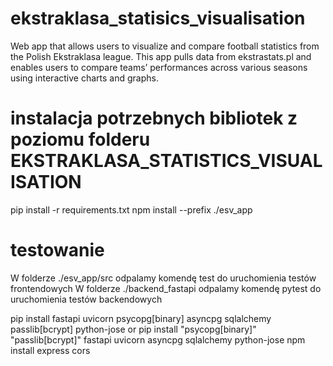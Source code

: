 # ekstraklasa_statisics_visualisation
 Web app that allows users to visualize and compare football statistics from the Polish Ekstraklasa league. This app pulls data from ekstrastats.pl and enables users to compare teams’ performances across various seasons using interactive charts and graphs.

# instalacja potrzebnych bibliotek z poziomu folderu EKSTRAKLASA_STATISTICS_VISUALISATION
pip install -r requirements.txt
npm install --prefix ./esv_app

# testowanie
W folderze ./esv_app/src odpalamy komendę test do uruchomienia testów frontendowych
W folderze ./backend_fastapi odpalamy komendę pytest do uruchomienia testów backendowych 

pip install fastapi uvicorn psycopg[binary] asyncpg sqlalchemy passlib[bcrypt] python-jose or pip install "psycopg[binary]" "passlib[bcrypt]" fastapi uvicorn asyncpg sqlalchemy python-jose
 npm install express cors